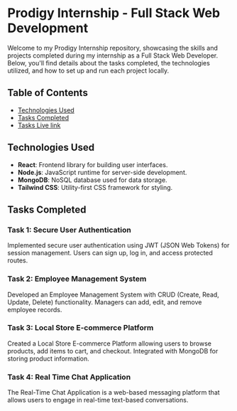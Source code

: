 # Prodigy Internship - Full Stack Web Development

Welcome to my Prodigy Internship repository, showcasing the skills and projects completed during my internship as a Full Stack Web Developer. Below, you'll find details about the tasks completed, the technologies utilized, and how to set up and run each project locally.

## Table of Contents

- [Technologies Used](#technologies-used)
- [Tasks Completed](#tasks-completed)
- [Tasks Live link](#Taskslink)


## Technologies Used

- **React**: Frontend library for building user interfaces.
- **Node.js**: JavaScript runtime for server-side development.
- **MongoDB**: NoSQL database used for data storage.
- **Tailwind CSS**: Utility-first CSS framework for styling.

## Tasks Completed

### Task 1: Secure User Authentication

Implemented secure user authentication using JWT (JSON Web Tokens) for session management. Users can sign up, log in, and access protected routes.

### Task 2: Employee Management System

Developed an Employee Management System with CRUD (Create, Read, Update, Delete) functionality. Managers can add, edit, and remove employee records.

### Task 3: Local Store E-commerce Platform

Created a Local Store E-commerce Platform allowing users to browse products, add items to cart, and checkout. Integrated with MongoDB for storing product information.

### Task 4: Real Time Chat Application

The Real-Time Chat Application is a web-based messaging platform that allows users to engage in real-time text-based conversations.



